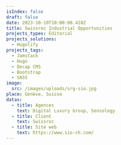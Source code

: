 ```yaml
---
isIndex: false
draft: false
date: 2023-10-10T10:00:08.410Z
title: Swissroc Industrial Opportunities
projects_types: Editorial
projects_solutions:
  - Hugolify
projects_tags:
  - Jamstack
  - Hugo
  - Decap CMS
  - Bootstrap
  - SASS
image:
  src: /images/uploads/srg-sio.jpg
place: Genève, Suisse
datas:
  - title: Agences
    text: Digital Luxury Group, Sensology
  - title: Client
    text: Swissroc
  - title: Site web
    text: https://www.sio-ch.com/
---
```

